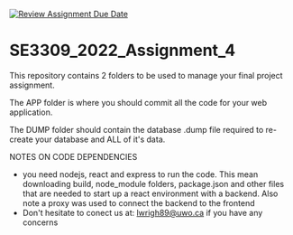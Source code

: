[![Review Assignment Due Date](https://classroom.github.com/assets/deadline-readme-button-24ddc0f5d75046c5622901739e7c5dd533143b0c8e959d652212380cedb1ea36.svg)](https://classroom.github.com/a/Joc2KsYq)
# SE3309_2022_Assignment_4

This repository contains 2 folders to be used to manage your final project assignment. 

The APP folder is where you should commit all the code for your web application. 

The DUMP folder should contain the database .dump file required to re-create your database and ALL of it's data. 

NOTES ON CODE DEPENDENCIES 
- you need nodejs, react and express to run the code. This mean downloading build, node_module folders, package.json and other files that are needed to start up a react environment with a backend. Also note a proxy was used to connect the backend to the frontend
- Don't hesitate to conect us at: lwrigh89@uwo.ca if you have any concerns
